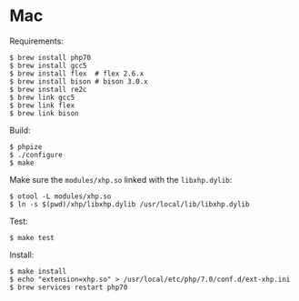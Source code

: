 # Mac

Requirements:
```
$ brew install php70
$ brew install gcc5
$ brew install flex  # flex 2.6.x
$ brew install bison # bison 3.0.x
$ brew install re2c
$ brew link gcc5
$ brew link flex
$ brew link bison
```

Build:
```
$ phpize
$ ./configure
$ make
```

Make sure the `modules/xhp.so` linked with the `libxhp.dylib`:
```
$ otool -L modules/xhp.so
$ ln -s $(pwd)/xhp/libxhp.dylib /usr/local/lib/libxhp.dylib
```

Test:
```
$ make test
```

Install:
```
$ make install
$ echo "extension=xhp.so" > /usr/local/etc/php/7.0/conf.d/ext-xhp.ini
$ brew services restart php70
```
